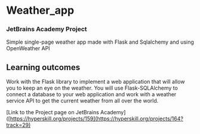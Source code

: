 # Weather_app
### JetBrains Academy Project
Simple single-page weather app made with Flask and Sqlalchemy and using OpenWeather API


## Learning outcomes
Work with the Flask library to implement a web application that will allow you to keep an eye on the weather. You will use Flask-SQLAlchemy to connect a database to your web application and work with a weather service API to get the current weather from all over the world.

[Link to the Project page on JetBrains Academy]([https://hyperskill.org/projects/159](https://hyperskill.org/projects/164?track=29)
